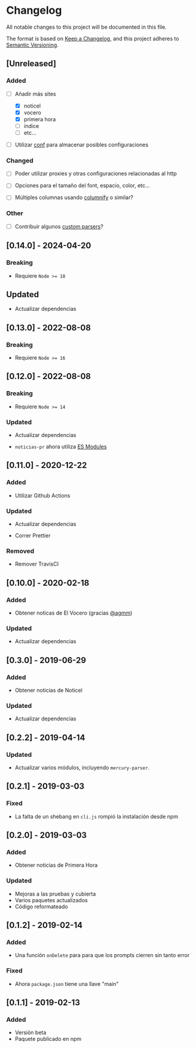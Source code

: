 # Changelog

All notable changes to this project will be documented in this file.

The format is based on [Keep a Changelog](https://keepachangelog.com/en/1.0.0/),
and this project adheres to [Semantic Versioning](https://semver.org/spec/v2.0.0.html).

## [Unreleased]

### Added

- [ ] Añadir más sites

  - [x] noticel
  - [x] vocero
  - [x] primera hora
  - [ ] índice
  - [ ] etc...

- [ ] Utilizar [conf](https://github.com/sindresorhus/conf) para almacenar posibles configuraciones

### Changed

- [ ] Poder utilizar proxies y otras configuraciones relacionadas al http

- [ ] Opciones para el tamaño del font, espacio, color, etc...

- [ ] Múltiples columnas usando [columnify](https://github.com/timoxley/columnify) o similar?

### Other

- [ ] Contribuir algunos [custom parsers](https://github.com/postlight/mercury-parser/tree/master/src/extractors/custom#custom-parsers)?


## [0.14.0] - 2024-04-20
### Breaking

- Requiere `Node >= 18`

## Updated
- Actualizar dependencias

## [0.13.0] - 2022-08-08
### Breaking

- Requiere `Node >= 16`

## [0.12.0] - 2022-08-08

### Breaking

- Requiere `Node >= 14`

### Updated
- Actualizar dependencias

- `noticias-pr` ahora utiliza [ES Modules](https://nodejs.org/api/esm.html#modules-ecmascript-modules)

## [0.11.0] - 2020-12-22

### Added
- Utilizar Github Actions

### Updated

- Actualizar dependencias

- Correr Prettier

### Removed

- Remover TravisCI

## [0.10.0] - 2020-02-18

### Added
- Obtener noticas de El Vocero (gracias [@agmm](https://github.com/agmm))
### Updated

- Actualizar dependencias

## [0.3.0] - 2019-06-29

### Added

- Obtener noticias de Noticel

### Updated

- Actualizar dependencias

## [0.2.2] - 2019-04-14

### Updated

- Actualizar varios módulos, incluyendo `mercury-parser`.

## [0.2.1] - 2019-03-03

### Fixed

- La falta de un shebang en `cli.js` rompió la instalación desde npm

## [0.2.0] - 2019-03-03

### Added

- Obtener noticias de Primera Hora

### Updated

- Mejoras a las pruebas y cubierta
- Varios paquetes actualizados
- Código reformateado

## [0.1.2] - 2019-02-14

### Added

- Una función `onDelete` para para que los prompts cierren sin tanto error

### Fixed

- Ahora `package.json` tiene una llave "main"

## [0.1.1] - 2019-02-13

### Added

- Versión beta
- Paquete publicado en npm
